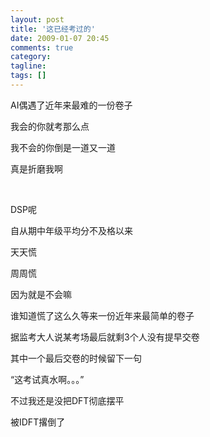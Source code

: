 ```yaml
---
layout: post
title: '这已经考过的'
date: 2009-01-07 20:45
comments: true
category:
tagline:
tags: []
---
```


AI偶遇了近年来最难的一份卷子

我会的你就考那么点

我不会的你倒是一道又一道

真是折磨我啊

 

DSP呢

自从期中年级平均分不及格以来

天天慌

周周慌

因为就是不会嘛

谁知道慌了这么久等来一份近年来最简单的卷子

据监考大人说某考场最后就剩3个人没有提早交卷

其中一个最后交卷的时候留下一句

“这考试真水啊。。。”

不过我还是没把DFT彻底摆平

被IDFT撂倒了

